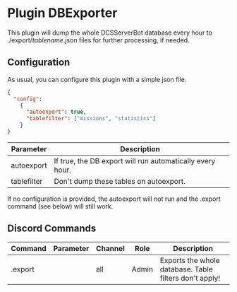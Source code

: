 # Plugin DBExporter
This plugin will dump the whole DCSServerBot database every hour to ./export/_tablename_.json files for further processing, if needed.

## Configuration
As usual, you can configure this plugin with a simple json file.
```json
{
  "config":
    {
      "autoexport": true,
      "tablefilter": ["missions", "statistics"]
    }
}
```

| Parameter   | Description                                               |
|-------------|-----------------------------------------------------------|
| autoexport  | If true, the DB export will run automatically every hour. |
| tablefilter | Don't dump these tables on autoexport.                    |

If no configuration is provided, the autoexport will not run and the .export command (see below) will still work.

## Discord Commands

| Command | Parameter | Channel | Role    | Description                                            |
|---------|-----------|---------|---------|--------------------------------------------------------|
| .export |           | all     | Admin   | Exports the whole database. Table filters don't apply! |

